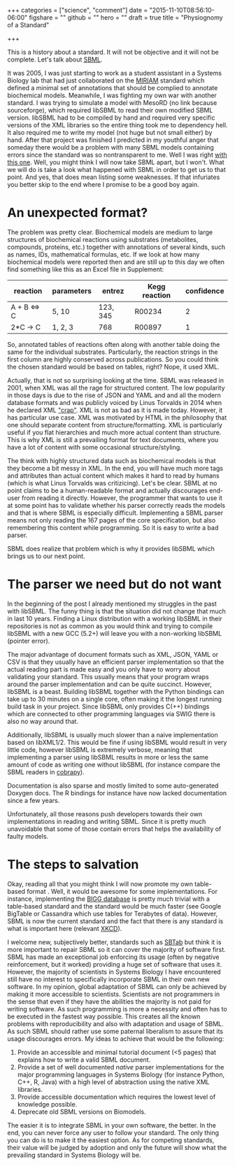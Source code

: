 +++
categories = ["science", "comment"]
date = "2015-11-10T08:56:10-06:00"
figshare = ""
github = ""
hero = ""
draft = true
title = "Physiognomy of a Standard"

+++

This is a history about a standard. It will not be objective and it will not be
complete. Let's talk about [SBML](http://sbml.org).

It was 2005, I was just starting to work as a student assistant in a 
Systems Biology lab that had just collaborated on the [MIRIAM](http://www.nature.com/nbt/journal/v23/n12/abs/nbt1156.html) 
standard which defined a minimal set of annotations that should be complied
to annotate biochemical models. Meanwhile, I was fighting my own war with another
standard. I was trying to simulate a model with MesoRD (no link because sourceforge),
which required libSBML to read their own modified SBML version. libSBML had to be
compiled by hand and required very specific versions of the XML libraries so the
entire thing took me to dependency hell. It also required me to write my model 
(not huge but not small either) by hand. After that project was finished I predicted
in my youthful anger that someday there would be a problem with many SBML models
containing errors since the standard was so nontransparent to me. Well I was right
[with this one](http://msb.embopress.org/content/11/10/831). Well, you might think
I will now take SBML apart, but I won't. What we will do is take a look what
happened with SBML in order to get us to that point. And yes, that does mean listing
some weaknesses. If that infuriates you better skip to the end where I promise to
be a good boy again.

# An unexpected format?

The problem was pretty clear. Biochemical models are medium to large structures of
biochemical reactions using substrates (metabolites, compounds, proteins, etc.) together
with annotations of several kinds, such as names, IDs, mathematical formulas, etc.
If we look at how many biochemical models were reported then and are still up to this
day we often find something like this as an Excel file in Supplement:

| reaction     | parameters  | entrez   | Kegg reaction | confidence |
|--------------|-------------|----------|---------------|------------|
| A + B <=> C  | 5, 10       | 123, 345 | R00234        | 2          |
| 2*C -> C     | 1, 2, 3     | 768      | R00897        | 1          |

So, annotated tables of reactions often along with another table doing the same
for the individual substrates. Particularly, the reaction strings in the first
column are highly conserved across publications. So you could think the chosen
standard would be based on tables, right? Nope, it used XML. 

Actually, that is not so surprising looking at the time. SBML was released in 2001,
when XML was all the rage for structured content. The low popularity in those days
is due to the rise of JSON and YAML and and all the modern database formats and
was publicly voiced by Linus Torvalds in 2014 when he declared XML ["crap"](https://en.wikiquote.org/wiki/Linus_Torvalds).
XML is not as bad as it is made today. However, it has particular use case. XML was
motivated by HTML in the philosophy that one should separate content from 
structure/formatting. XML is particularly useful if you flat hierarchies and much 
more actual content than structure. This is why XML is still a prevailing format for
text documents, where you have a lot of content with some occasional structure/styling.
  
The think with highly structured data such as biochemical models is that they become
a bit messy in XML. In the end, you will have much more tags and attributes than
actual content which makes it hard to read by humans (which is what Linus Torvalds
was critizicing). Let's be clear. SBML at no point claims to be a human-readable 
format and actually discourages end-user from reading it directly. However, the programmer
that wants to use it at some point has to validate whether his parser correctly
reads the models and that is where SBML is especially difficult. Implementing a
SBML parser means not only reading the 167 pages of the core specification, but also
remembering this content while programming. So it is easy to write a bad parser.

SBML does realize that problem which is why it provides libSBML which brings us
to our next point.

# The parser we need but do not want

In the beginning of the post I already mentioned my struggles in the past with
libSBML. The funny thing is that the situation did not change that much in last
10 years. Finding a Linux distribution with a working libSBML in their repositories
is not as common as you would think and trying to compile libSBML with a new
GCC (5.2+) will leave you with a non-working libSBML (pointer error). 

The major advantage of document formats such as XML, JSON, YAML or CSV is that
they usually have an efficient parser implementation so that the actual reading 
part is made easy and you only have to worry about validating your standard. This
usually means that your program wraps around the parser implementation and can be
quite succinct. However, libSBML is a beast. Building libSBML together with the
Python bindings can take up to 30 minutes on a single core, often making it the
longest running build task in your project. Since libSBML only provides C(++) 
bindings which are connected to other programming languages via SWIG there is
also no way around that.

Additionally, libSBML is usually
much slower than a naive implementation based on libXML1/2. This would be fine
if using libSBML would result in very little code, however libSBML is extremely 
verbose, meaning that implementing a parser using libSBML results in more or less
the same amount of code as writing one without libSBML (for instance compare
the SBML readers in [cobrapy](https://github.com/opencobra/cobrapy)). 

Documentation is also sparse and mostly limited to some auto-generated Doxygen docs.
The R bindings for instance have now lacked documentation since a few years.

Unfortunately, all those reasons push developers towards their own implementations
in reading and writing SBML. Since it is pretty much unavoidable that some of
those contain errors that helps the availability of faulty models.

# The steps to salvation

Okay, reading all that you might think I will now promote my own table-based format
. Well, it would be awesome for some implementations. For instance, implementing
the [BIGG database](http://bigg.ucsd.edu) is pretty much trivial with a table-based
standard and the standard would be much faster (see Google BigTable or Cassandra
which use tables for Terabytes of data). However, SBML is now the current standard and
the fact that there is any standard is what is important here (relevant [XKCD](https://xkcd.com/927/)). 

I welcome new, subjectively better, standards such as [SBTab](http://sbtab.net) but think
it is more important to repair SBML so it can cover the majority of software first.
SBML has made an exceptional job enforcing its usage (often by negative reinforcement,
but it worked) providing a huge set of software that uses it. However, the majority
of scientists in Systems Biology I have encountered still have no interest to
specifically incorporate SBML in their own new software.
In my opinion, global adaptation of SBML can only be achieved by making it more accessible
to scientists. Scientists are not programmers in the sense that even if they have
the abilities the majority is not paid for writing software. As such programming
is more a necessity and often has to be executed in the fastest way possible. This
creates all the known problems with reproducibility and also with adaptation and
usage of SBML. As such SBML should rather use some paternal liberalism to assure
that its usage discourages errors. My ideas to achieve that would be the following:

1. Provide an accessible and minimal tutorial document (<5 pages) that explains how to write a
valid SBML document.
2. Provide a set of well documented *native* parser implementations for the major programming
languages in Systems Biology (for instance Python, C++, R, Java) with a high level
of abstraction using the native XML libraries.
3. Provide accessible documentation which requires the lowest level of knowledge
possible.
4. Deprecate old SBML versions on Biomodels. 

The easier it is to integrate SBML in your own software, the better. In the end,
you can never force any user to follow your standard. The only thing you can do is
to make it the easiest option. As for competing standards, their value will be judged
by adoption and only the future will show what the prevailing standard in Systems 
Biology will be.
 

